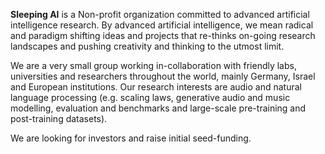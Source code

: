 **Sleeping AI** is a Non-profit organization committed to advanced artificial intelligence research. By advanced artificial intelligence, we mean radical and paradigm shifting ideas and projects that re-thinks on-going research landscapes and pushing creativity and thinking to the utmost limit. 

We are a very small group working in-collaboration with friendly labs, universities and researchers throughout the world, mainly Germany, Israel and European institutions. Our research interests are audio and natural language processing (e.g. scaling laws, generative audio and music modelling, evaluation and benchmarks and large-scale pre-training and post-training datasets). 

We are looking for investors and raise initial seed-funding.
